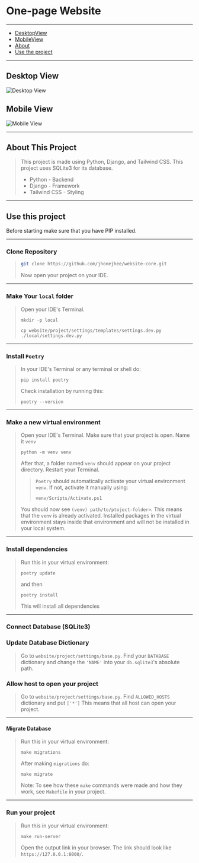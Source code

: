 # One-page Website
---
- [DesktopView](#desktop-view)
- [MobileView](#mobile-view)
- [About](#about-this-project)
- [Use the project](#use-this-project)
---

## Desktop View
![Desktop View](https://github.com/jhonejhee/website-core/assets/91509082/05163969-7833-406a-85e7-c619bfe9e03f)


## Mobile View
![Mobile View](https://github.com/jhonejhee/website-core/assets/91509082/d8180691-e64c-438c-bd0a-487271a70785)

---

## About This Project
> This project is made using Python, Django, and Tailwind CSS. This project uses SQLite3 for its database.
> - Python - Backend
> - Django - Framework
> - Tailwind CSS - Styling

---

## Use this project
Before starting make sure that you have PIP installed.

---

### Clone Repository
> ```bash
> git clone https://github.com/jhonejhee/website-core.git
> ```
> Now open your project on your IDE.

---

### Make Your `local` folder
> Open your IDE's Terminal.
> ```shell
> mkdir -p local
> ```
> ```shell
> cp website/project/settings/templates/settings.dev.py ./local/settings.dev.py
> ```

---

### Install `Poetry`
> In your IDE's Terminal or any terminal or shell do:
> ```shell
> pip install poetry
> ```
> Check installation by running this:
> ```shell
> poetry --version
> ```

---

### Make a new virtual environment
> Open your IDE's Terminal. Make sure that your project is open.
> Name it `venv`
> ```shell
> python -m venv venv
> ```
> After that, a folder named `venv` should appear on your project directory.
> Restart your Terminal.
>
> > `Poetry` should automatically activate your virtual environment `venv`.
> > If not, activate it manually using:
> > ```shell
> > venv/Scripts/Activate.ps1
> > ```
>
> You should now see `(venv) path/to/ptoject-folder>`.
> This means that the `venv` is already activated.
> Installed packages in the virtual environment stays inside that environment and will not be installed in your local system.

---

### Install dependencies
> Run this in your virtual environment:
> ```shell
> poetry update
> ```
> and then
> ```shell
> poetry install
> ```
> This will install all dependencies

---

### Connect Database (SQLite3)
### Update Database Dictionary
> Go to `website/project/settings/base.py`.
> Find your `DATABASE` dictionary and change the `'NAME'` into your `db.sqlite3`'s absolute path.

### Allow host to open your project
> Go to `website/project/settings/base.py`.
> Find `ALLOWED_HOSTS` dictionary and put `['*']`
> This means that all host can open your project.

---

#### Migrate Database
> Run this in your virtual environment:
> ```shell
> make migrations
> ```
> 
> After making `migrations` do:
> ```shell
> make migrate
> ```
> Note: To see how these `make` commands were made and how they work, see `Makefile` in your project.

---

### Run your project
> Run this in your virtual environment:
> ```shell
> make run-server
> ```
> Open the output link in your browser.
> The link should look like `https://127.0.0.1:8000/`.

